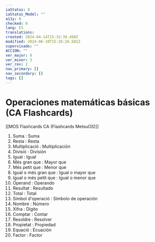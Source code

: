 ```yaml
---
iaStatus: 0
iaStatus_Model: ""
a11y: 0
checked: 0
lang: ES
translations: 
created: 2024-04-14T15:33:39.498Z
modified: 2024-06-10T15:26:26.581Z
supervisado: ""
ACCION: ""
ver_major: 0
ver_minor: 3
ver_rev: 2
nav_primary: []
nav_secondary: []
tags: []
---
```

# Operaciones matemáticas básicas (CA Flashcards)

[[MOS Flashcards CA (Flashcards MetsuOS)]]

1. Suma : Suma
2. Resta : Resta
3. Multiplicació : Multiplicación
4. Divisió : División
5. Igual : Igual
6. Més gran que : Mayor que
7. Més petit que : Menor que
8. Igual o més gran que : Igual o mayor que
9. Igual o més petit que : Igual o menor que
10. Operand : Operando
11. Resultat : Resultado
12. Total : Total
13. Símbol d'operació : Símbolo de operación
14. Nombre : Número
15. Xifra : Dígito
16. Comptar : Contar
17. Resoldre : Resolver
18. Propietat : Propiedad
19. Equació : Ecuación
20. Factor : Factor
